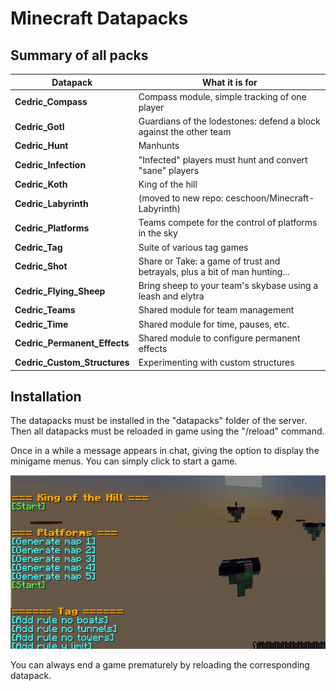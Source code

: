 # Minecraft Datapacks

## Summary of all packs

| Datapack | What it is for |
|---------|---------|
| **Cedric_Compass** | Compass module, simple tracking of one player |
| **Cedric_Gotl** | Guardians of the lodestones: defend a block against the other team |
| **Cedric_Hunt** | Manhunts |
| **Cedric_Infection** | "Infected" players must hunt and convert "sane" players |
| **Cedric_Koth** | King of the hill |
| **Cedric_Labyrinth** | (moved to new repo: ceschoon/Minecraft-Labyrinth)|
| **Cedric_Platforms** | Teams compete for the control of platforms in the sky |
| **Cedric_Tag** | Suite of various tag games |
| **Cedric_Shot** | Share or Take: a game of trust and betrayals, plus a bit of man hunting... |
| **Cedric_Flying_Sheep** | Bring sheep to your team's skybase using a leash and elytra |
| **Cedric_Teams** | Shared module for team management |
| **Cedric_Time** | Shared module for time, pauses, etc. |
| **Cedric_Permanent_Effects** | Shared module to configure permanent effects |
| **Cedric_Custom_Structures** | Experimenting with custom structures |

## Installation

The datapacks must be installed in the "datapacks" folder of the server. Then all datapacks must be reloaded in game using the "/reload" command.

Once in a while a message appears in chat, giving the option to display the minigame menus. You can simply click to start a game. 

![alt text](Cedric_Platforms/menu.png?raw=true)

You can always end a game prematurely by reloading the corresponding datapack.

